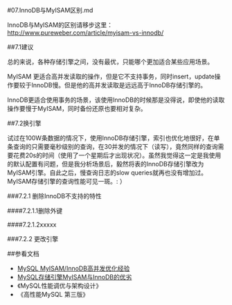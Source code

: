 #07.InnoDB与MyISAM区别.md

InnoDB与MyISAM的区别请移步这里：<a href="http://www.pureweber.com/article/myisam-vs-innodb/" target="_blank">http://www.pureweber.com/article/myisam-vs-innodb/</a>

##7.1建议
  
  总的来说，各种存储引擎之间，没有最优，只能哪个更加适合某些应用场景。
  
  MyISAM 更适合高并发读取的操作，但是它不支持事务，同时insert，update操作要较于InnoDB慢。但是他的高并发读取是远远高于InnoDB存储引擎的。
  
  InnoDB更适合使用事务的场景，该使用InnoDB的时候那是没得说，即使他的读取操作要慢于MyISAM，同时备份还原也要相对复杂。

##7.2换引擎
  
  试过在100W条数据的情况下，使用InnoDB存储引擎，索引也优化地很好，在单条查询的只需要毫秒级别的查询，在30并发的情况下（读写），竟然同样的查询需要花费20s的时间（使用了一个星期后才出现状况）。虽然我觉得这一定是我使用的默认配置有问题，但是我分析场景后，毅然将表的InnoDB存储引擎改为MyISAM引擎。自此之后，慢查询日志的slow queries就再也没有增加过。MyISAM存储引擎的查询性能可见一斑。: ）

###7.2.1 删除InnoDB不支持的特性

####7.2.1.1删除外键

####7.2.1.2xxxxx

###7.2.2 更改引擎

  

##参看文档

* <a href="http://www.ha97.com/4170.html" target="_blank">MySQL MyISAM/InnoDB高并发优化经验</a>
* <a href="http://www.pureweber.com/article/myisam-vs-innodb/" target="_blank">MySQL存储引擎MyISAM与InnoDB的优劣</a>
* 《MySQL性能调优与架构设计》
* 《高性能MySQL 第三版》

